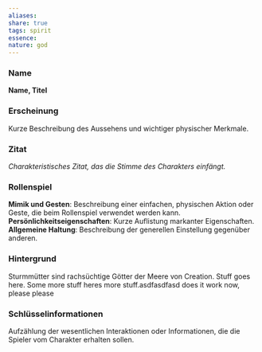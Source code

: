 ```yaml
---
aliases: 
share: true
tags: spirit
essence: 
nature: god
---
```


### Name

**Name, Titel**

### Erscheinung

Kurze Beschreibung des Aussehens und wichtiger physischer Merkmale.

### Zitat

*Charakteristisches Zitat, das die Stimme des Charakters einfängt.*

### Rollenspiel

**Mimik und Gesten**: Beschreibung einer einfachen, physischen Aktion oder Geste, die beim Rollenspiel verwendet werden kann.
**Persönlichkeitseigenschaften**: Kurze Auflistung markanter Eigenschaften.
**Allgemeine Haltung**: Beschreibung der generellen Einstellung gegenüber anderen.

### Hintergrund

Sturmmütter sind rachsüchtige Götter der Meere von Creation.
Stuff goes here. Some more stuff heres more stuff.asdfasdfasd
 does it work now, please please
### Schlüsselinformationen

Aufzählung der wesentlichen Interaktionen oder Informationen, die die Spieler vom Charakter erhalten sollen.